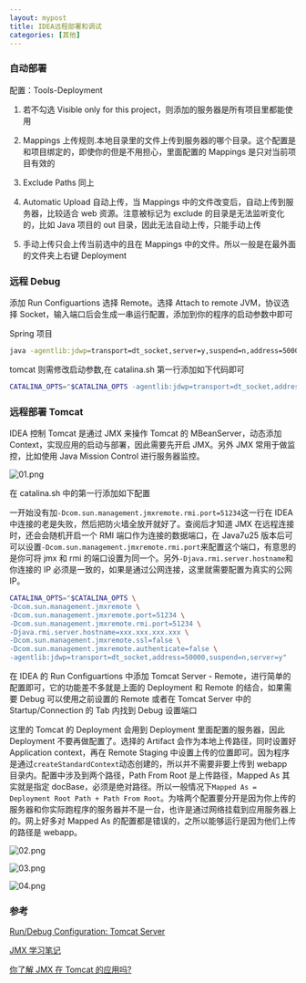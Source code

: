 ```yaml
---
layout: mypost
title: IDEA远程部署和调试
categories: [其他]
---
```


### 自动部署

配置：Tools-Deployment

1. 若不勾选 Visible only for this project，则添加的服务器是所有项目里都能使用

2. Mappings 上传规则.本地目录里的文件上传到服务器的哪个目录。这个配置是和项目绑定的，即使你的但是不用担心，里面配置的 Mappings 是只对当前项目有效的

3. Exclude Paths 同上

4. Automatic Upload 自动上传，当 Mappings 中的文件改变后，自动上传到服务器，比较适合 web 资源。注意被标记为 exclude 的目录是无法监听变化的，比如 Java 项目的 out 目录，因此无法自动上传，只能手动上传

5. 手动上传只会上传当前选中的且在 Mappings 中的文件。所以一般是在最外面的文件夹上右键 Deployment

### 远程 Debug

添加 Run Configuartions 选择 Remote。选择 Attach to remote JVM，协议选择 Socket，输入端口后会生成一串运行配置，添加到你的程序的启动参数中即可

Spring 项目

```sh
java -agentlib:jdwp=transport=dt_socket,server=y,suspend=n,address=50000 -jar web.jar
```

tomcat 则需修改启动参数,在 catalina.sh 第一行添加如下代码即可

```sh
CATALINA_OPTS="$CATALINA_OPTS -agentlib:jdwp=transport=dt_socket,address=50000,suspend=n,server=y"
```

### 远程部署 Tomcat

IDEA 控制 Tomcat 是通过 JMX 来操作 Tomcat 的 MBeanServer，动态添加 Context，实现应用的启动与部署，因此需要先开启 JMX。另外 JMX 常用于做监控，比如使用 Java Mission Control 进行服务器监控。

![01.png](01.png)

在 catalina.sh 中的第一行添加如下配置

一开始没有加`-Dcom.sun.management.jmxremote.rmi.port=51234`这一行在 IDEA 中连接的老是失败，然后把防火墙全放开就好了。查阅后才知道 JMX 在远程连接时，还会会随机开启一个 RMI 端口作为连接的数据端口，在 Java7u25 版本后可可以设置`-Dcom.sun.management.jmxremote.rmi.port`来配置这个端口，有意思的是你可将 jmx 和 rmi 的端口设置为同一个。另外`-Djava.rmi.server.hostname`和你连接的 IP 必须是一致的，如果是通过公网连接，这里就需要配置为真实的公网 IP。

```sh
CATALINA_OPTS="$CATALINA_OPTS \
-Dcom.sun.management.jmxremote \
-Dcom.sun.management.jmxremote.port=51234 \
-Dcom.sun.management.jmxremote.rmi.port=51234 \
-Djava.rmi.server.hostname=xxx.xxx.xxx.xxx \
-Dcom.sun.management.jmxremote.ssl=false \
-Dcom.sun.management.jmxremote.authenticate=false \
-agentlib:jdwp=transport=dt_socket,address=50000,suspend=n,server=y"
```

在 IDEA 的 Run Configuartions 中添加 Tomcat Server - Remote，进行简单的配置即可，它的功能差不多就是上面的 Deployment 和 Remote 的结合，如果需要 Debug 可以使用之前设置的 Remote 或者在 Tomcat Server 中的 Startup/Connection 的 Tab 内找到 Debug 设置端口

这里的 Tomcat 的 Deployment 会用到 Deployment 里面配置的服务器，因此 Deployment 不要再做配置了。选择的 Artifact 会作为本地上传路径，同时设置好 Application context，再在 Remote Staging 中设置上传的位置即可。因为程序是通过`createStandardContext`动态创建的，所以并不需要非要上传到 webapp 目录内。配置中涉及到两个路径，Path From Root 是上传路径，Mapped As 其实就是指定 docBase，必须是绝对路径。所以一般情况下`Mapped As = Deployment Root Path + Path From Root`。为啥两个配置要分开是因为你上传的服务器和你实际跑程序的服务器并不是一台，也许是通过网络挂载到应用服务器上的。网上好多对 Mapped As 的配置都是错误的，之所以能够运行是因为他们上传的路径是 webapp。

![02.png](02.png)

![03.png](03.png)

![04.png](04.png)

### 参考

[Run/Debug Configuration: Tomcat Server](https://www.jetbrains.com/help/idea/2019.1/run-debug-configuration-tomcat-server.html)

[JMX 学习笔记](https://www.jianshu.com/p/414647c1179e)

[你了解 JMX 在 Tomcat 的应用吗?](https://www.jianshu.com/p/803d3608c83f)
